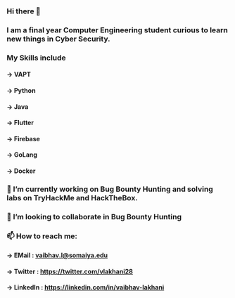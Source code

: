 ### Hi there 👋

### I am a final year Computer Engineering student curious to learn new things in Cyber Security.

### My Skills include
#### -> VAPT 
#### -> Python
#### -> Java
#### -> Flutter 
#### -> Firebase
#### -> GoLang
#### -> Docker


### 🔭 I’m currently working on Bug Bounty Hunting and solving labs on TryHackMe and HackTheBox.

### 👯 I’m looking to collaborate in Bug Bounty Hunting 

### 📫 How to reach me: 
#### -> EMail    : vaibhav.l@somaiya.edu
#### -> Twitter  : https://twitter.com/vlakhani28
#### -> LinkedIn : https://linkedin.com/in/vaibhav-lakhani


<!--
**vlakhani28/vlakhani28** is a ✨ _special_ ✨ repository because its `README.md` (this file) appears on your GitHub profile.



Here are some ideas to get you started:

- 🔭 I’m currently working on ...
- 🌱 I’m currently learning ...
- 👯 I’m looking to collaborate on ...
- 🤔 I’m looking for help with ...
- 💬 Ask me about ...
- 📫 How to reach me: ...
- 😄 Pronouns: ...
- ⚡ Fun fact: ...
-->
